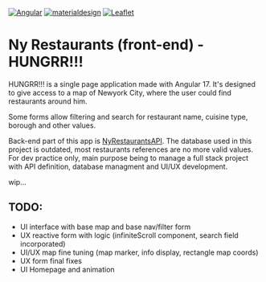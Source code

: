 [![Angular](https://img.shields.io/badge/Code-Angular_17-info?logo=Angular&logoColor=white&color=ff0000)](https://angular.dev/)
[![materialdesign](https://img.shields.io/badge/UI/UX-materialdesign-info?logo=materialdesign&logoColor=white&color=757575)](https://material.angular.io/)
[![Leaflet](https://img.shields.io/badge/Map-Leaflet-info?logo=Leaflet&logoColor=white&color=199900)](https://leafletjs.com/)

# Ny Restaurants (front-end) - HUNGRR!!!

HUNGRR!!! is a single page application made with Angular 17. It's designed to give access to a map of Newyork City, where the user could find restaurants around him.

Some forms allow filtering and search for restaurant name, cuisine type, borough and other values.

Back-end part of this app is [NyRestaurantsAPI](https://github.com/Peanuts-83/ny_restaurants_api). The database used in this project is outdated, most restaurants references are no more valid values. For dev practice only, main purpose being to manage a full stack project with API definition, database managment and UI/UX development.

wip...

## TODO:

* UI interface with base map and base nav/filter form
* UX reactive form with logic (infiniteScroll component, search field incorporated)
* UI/UX map fine tuning (map marker, info display, rectangle map coords)
* UX form final fixes
* UI Homepage and animation
